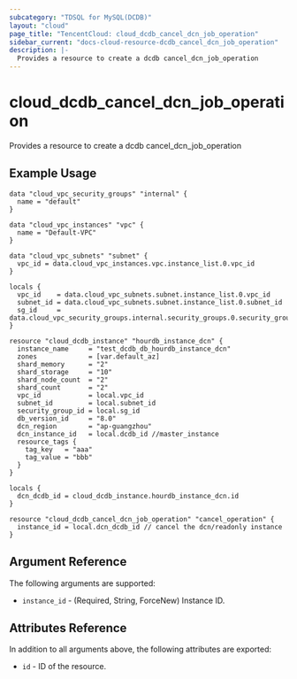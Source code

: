 ```yaml
---
subcategory: "TDSQL for MySQL(DCDB)"
layout: "cloud"
page_title: "TencentCloud: cloud_dcdb_cancel_dcn_job_operation"
sidebar_current: "docs-cloud-resource-dcdb_cancel_dcn_job_operation"
description: |-
  Provides a resource to create a dcdb cancel_dcn_job_operation
---
```


# cloud_dcdb_cancel_dcn_job_operation

Provides a resource to create a dcdb cancel_dcn_job_operation

## Example Usage

```hcl
data "cloud_vpc_security_groups" "internal" {
  name = "default"
}

data "cloud_vpc_instances" "vpc" {
  name = "Default-VPC"
}

data "cloud_vpc_subnets" "subnet" {
  vpc_id = data.cloud_vpc_instances.vpc.instance_list.0.vpc_id
}

locals {
  vpc_id    = data.cloud_vpc_subnets.subnet.instance_list.0.vpc_id
  subnet_id = data.cloud_vpc_subnets.subnet.instance_list.0.subnet_id
  sg_id     = data.cloud_vpc_security_groups.internal.security_groups.0.security_group_id
}

resource "cloud_dcdb_instance" "hourdb_instance_dcn" {
  instance_name     = "test_dcdb_db_hourdb_instance_dcn"
  zones             = [var.default_az]
  shard_memory      = "2"
  shard_storage     = "10"
  shard_node_count  = "2"
  shard_count       = "2"
  vpc_id            = local.vpc_id
  subnet_id         = local.subnet_id
  security_group_id = local.sg_id
  db_version_id     = "8.0"
  dcn_region        = "ap-guangzhou"
  dcn_instance_id   = local.dcdb_id //master_instance
  resource_tags {
    tag_key   = "aaa"
    tag_value = "bbb"
  }
}

locals {
  dcn_dcdb_id = cloud_dcdb_instance.hourdb_instance_dcn.id
}

resource "cloud_dcdb_cancel_dcn_job_operation" "cancel_operation" {
  instance_id = local.dcn_dcdb_id // cancel the dcn/readonly instance
}
```

## Argument Reference

The following arguments are supported:

* `instance_id` - (Required, String, ForceNew) Instance ID.

## Attributes Reference

In addition to all arguments above, the following attributes are exported:

* `id` - ID of the resource.



